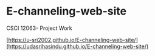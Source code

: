 # E-channeling-web-site
CSCI 12063- Project Work 

[https://u-sri2002.github.io/E-channeling-web-site/](https://udasrihasindu.github.io/E-channeling-web-site/)
